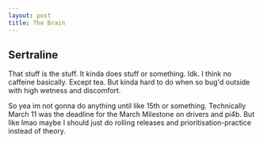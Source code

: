 ```yaml
---
layout: post
title: The Brain
---
```


## Sertraline

That stuff is the stuff. It kinda does stuff or something. Idk.
I think no caffeine basically. Except tea. But kinda hard to do when so bug'd outside with high wetness and discomfort.

So yea im not gonna do anything until like 15th or something. Technically March 11 was the deadline for the March Milestone on drivers and pi4b. But like lmao maybe I should just do rolling releases and prioritisation-practice instead of theory.
